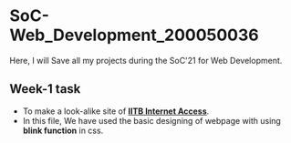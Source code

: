 # SoC-Web_Development_200050036
Here, I will Save all my projects during the SoC'21 for Web Development.

## Week-1 task
- To make a look-alike site of **[IITB Internet Access](internet.iitb.ac.in)**.
- In this file, We have used the basic designing of webpage with using **blink function** in css.
